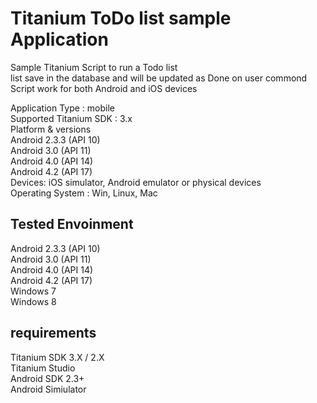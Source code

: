 Titanium ToDo list sample Application
=============================

Sample Titanium Script to run a Todo list<br/>
list save in the database and will be updated as Done on user commond <br/>
Script work for both Android and iOS devices

Application Type : mobile<br/>
Supported Titanium SDK : 3.x<br/>
Platform & versions<br/>
	Android 2.3.3 (API 10)<br/>
	Android 3.0 (API 11)<br/>
	Android 4.0 (API 14)<br/>
	Android 4.2 (API 17)<br/>
Devices: iOS simulator, Android emulator or physical devices<br/>
Operating System : Win, Linux, Mac<br/>


Tested Envoinment
----------------
Android 2.3.3 (API 10)<br/>
Android 3.0 (API 11)<br/>
Android 4.0 (API 14)<br/>
Android 4.2 (API 17)<br/>
Windows 7<br/>
Windows 8

requirements
-------------
Titanium SDK 3.X / 2.X<br/>
Titanium Studio<br/>
Android SDK 2.3+<br/>
Android Simiulator<br/>
